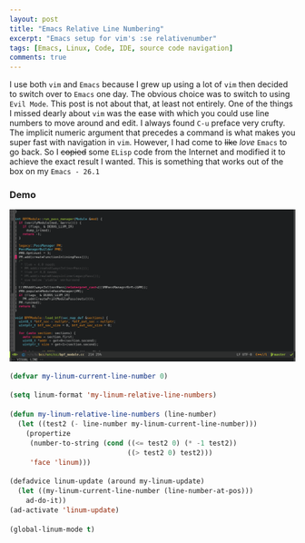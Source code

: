 ```yaml
---
layout: post
title: "Emacs Relative Line Numbering"
excerpt: "Emacs setup for vim's :se relativenumber"
tags: [Emacs, Linux, Code, IDE, source code navigation]
comments: true
---
```

I use both ``vim`` and ``Emacs`` because I grew up using a lot of ``vim`` then
decided to switch over to ``Emacs`` one day. The obvious choice was to switch to
using ``Evil Mode``. This post is not about that, at least not entirely. One of
the things I missed dearly about ``vim`` was the ease with which you could use
line numbers to move around and edit. I always found ``C-u`` preface very
crufty. The implicit numeric argument that precedes a command is what makes you
super fast with navigation in ``vim``. However, I had come to ~~like~~ *love*
``Emacs`` to go back. So I ~~copied~~ some ``ELisp`` code from the Internet and
modified it to achieve the exact result I wanted. This is something that works
out of the box on my ``Emacs - 26.1``

### Demo
![Relative Line Numbers](/images/emacs_screencast_relative_num.gif)

```lisp
(defvar my-linum-current-line-number 0)

(setq linum-format 'my-linum-relative-line-numbers)

(defun my-linum-relative-line-numbers (line-number)
  (let ((test2 (- line-number my-linum-current-line-number)))
    (propertize
     (number-to-string (cond ((<= test2 0) (* -1 test2))
                             ((> test2 0) test2)))
     'face 'linum)))

(defadvice linum-update (around my-linum-update)
  (let ((my-linum-current-line-number (line-number-at-pos)))
    ad-do-it))
(ad-activate 'linum-update)

(global-linum-mode t)
```

